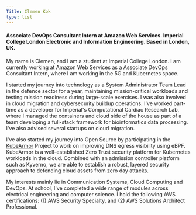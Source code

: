 ```yaml
---
Title: Clemen Kok
type: list
---
```



#### Associate DevOps Consultant Intern at Amazon Web Services. Imperial College London Electronic and Information Engineering. Based in London, UK.

My name is Clemen, and I am a student at Imperial College London. I am currently working at Amazon Web Services as a Associate DevOps Consultant Intern, where I am working in the 5G and Kubernetes space.   

I started my journey into technology as a System Administrator Team Lead in the defence sector for a year, maintaining mission-critical workloads and testing mission readiness during large-scale exercises. I was also involved in cloud migration and cybersecurity buildup operations. I've worked part-time as a developer for Imperial's Computational Cardiac Research Lab, where I managed the containers and cloud side of the house as part of a team developing a full-stack framework for bioinformatics data processing. I've also advised several startups on cloud migration.    

I've also started my journey into Open Source by participating in the [KubeArmor](https://kubearmor.io/) Project to work on improving DNS egress visibility using eBPF. KubeArmor is a well-established Zero Trust security platform for Kubernetes workloads in the cloud. Combined with an admission controller platform such as Kyverno, we are able to establish a robust, layered security approach to defending cloud assets from zero day attacks.   

My interests mainly lie in Communication Systems, Cloud Computing and DevOps. At school, I've completed a wide range of modules across electrical engineering and computer science. I hold the following AWS certifications: (1) AWS Security Specialty, and (2) AWS Solutions Architect Professional.  


<!-- #### Email
For enquiries or longer messages, please email me. -->



